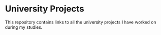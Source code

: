 # University Projects
This repository contains links to all the university projects I have worked on during my studies. 
